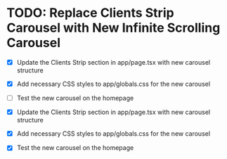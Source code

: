 # TODO: Replace Clients Strip Carousel with New Infinite Scrolling Carousel

- [x] Update the Clients Strip section in app/page.tsx with new carousel structure
- [x] Add necessary CSS styles to app/globals.css for the new carousel
- [ ] Test the new carousel on the homepage

- [x] Update the Clients Strip section in app/page.tsx with new carousel structure
- [x] Add necessary CSS styles to app/globals.css for the new carousel
- [x] Test the new carousel on the homepage
